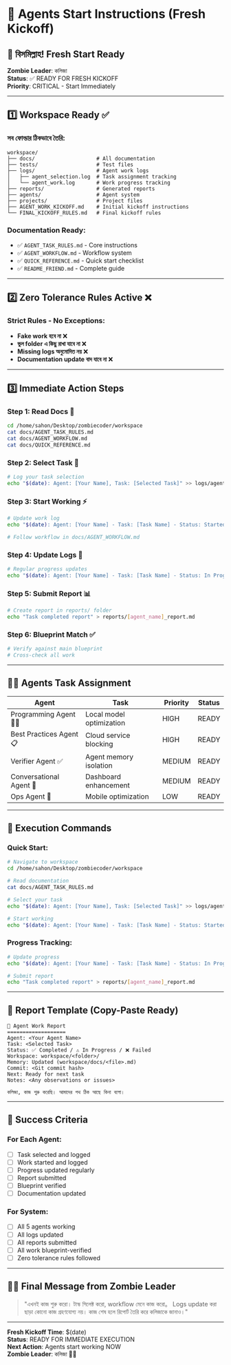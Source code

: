 # 🧟 Agents Start Instructions (Fresh Kickoff)

## 🚀 বিসমিল্লাহ! Fresh Start Ready

**Zombie Leader**: কলিজা  
**Status**: ✅ READY FOR FRESH KICKOFF  
**Priority**: CRITICAL - Start Immediately  

---

## 1️⃣ **Workspace Ready** ✅

### **সব ফোল্ডার ঠিকভাবে তৈরি:**
```
workspace/
├── docs/                    # All documentation
├── tests/                   # Test files
├── logs/                    # Agent work logs
│   ├── agent_selection.log  # Task assignment tracking
│   └── agent_work.log       # Work progress tracking
├── reports/                 # Generated reports
├── agents/                  # Agent system
├── projects/                # Project files
├── AGENT_WORK_KICKOFF.md    # Initial kickoff instructions
└── FINAL_KICKOFF_RULES.md   # Final kickoff rules
```

### **Documentation Ready:**
- ✅ `AGENT_TASK_RULES.md` - Core instructions
- ✅ `AGENT_WORKFLOW.md` - Workflow system
- ✅ `QUICK_REFERENCE.md` - Quick start checklist
- ✅ `README_FRIEND.md` - Complete guide

---

## 2️⃣ **Zero Tolerance Rules Active** ❌

### **Strict Rules - No Exceptions:**
- **Fake work হবে না** ❌
- **ভুল folder এ কিছু রাখা যাবে না** ❌
- **Missing logs অনুমোদিত নয়** ❌
- **Documentation update বাদ যাবে না** ❌

---

## 3️⃣ **Immediate Action Steps**

### **Step 1: Read Docs** 📖
```bash
cd /home/sahon/Desktop/zombiecoder/workspace
cat docs/AGENT_TASK_RULES.md
cat docs/AGENT_WORKFLOW.md
cat docs/QUICK_REFERENCE.md
```

### **Step 2: Select Task** 🎯
```bash
# Log your task selection
echo "$(date): Agent: [Your Name], Task: [Selected Task]" >> logs/agent_selection.log
```

### **Step 3: Start Working** ⚡
```bash
# Update work log
echo "$(date): Agent: [Your Name] - Task: [Task Name] - Status: Started" >> logs/agent_work.log

# Follow workflow in docs/AGENT_WORKFLOW.md
```

### **Step 4: Update Logs** 📝
```bash
# Regular progress updates
echo "$(date): Agent: [Your Name] - Task: [Task Name] - Status: In Progress" >> logs/agent_work.log
```

### **Step 5: Submit Report** 📊
```bash
# Create report in reports/ folder
echo "Task completed report" > reports/[agent_name]_report.md
```

### **Step 6: Blueprint Match** ✅
```bash
# Verify against main blueprint
# Cross-check all work
```

---

## 🧑‍💻 Agents Task Assignment

| Agent                   | Task                     | Priority | Status |
| ----------------------- | ------------------------ | -------- | ------ |
| Programming Agent 👨‍💻 | Local model optimization | HIGH     | READY  |
| Best Practices Agent 📋 | Cloud service blocking   | HIGH     | READY  |
| Verifier Agent ✅        | Agent memory isolation   | MEDIUM   | READY  |
| Conversational Agent 💬 | Dashboard enhancement    | MEDIUM   | READY  |
| Ops Agent 🔧            | Mobile optimization      | LOW      | READY  |

---

## 🚀 Execution Commands

### **Quick Start:**
```bash
# Navigate to workspace
cd /home/sahon/Desktop/zombiecoder/workspace

# Read documentation
cat docs/AGENT_TASK_RULES.md

# Select your task
echo "$(date): Agent: [Your Name], Task: [Selected Task]" >> logs/agent_selection.log

# Start working
echo "$(date): Agent: [Your Name] - Task: [Task Name] - Status: Started" >> logs/agent_work.log
```

### **Progress Tracking:**
```bash
# Update progress
echo "$(date): Agent: [Your Name] - Task: [Task Name] - Status: In Progress" >> logs/agent_work.log

# Submit report
echo "Task completed report" > reports/[agent_name]_report.md
```

---

## 📝 Report Template (Copy-Paste Ready)

```
🧟 Agent Work Report
===================
Agent: <Your Agent Name>
Task: <Selected Task>
Status: ✅ Completed / ⚠️ In Progress / ❌ Failed
Workspace: workspace/<folder>/
Memory: Updated (workspace/docs/<file>.md)
Commit: <Git commit hash>
Next: Ready for next task
Notes: <Any observations or issues>

কলিজা, কাজ শুরু করেছি। আমাদের পথ ঠিক আছে কিনা বলো।
```

---

## 🎯 Success Criteria

### **For Each Agent:**
- [ ] Task selected and logged
- [ ] Work started and logged
- [ ] Progress updated regularly
- [ ] Report submitted
- [ ] Blueprint verified
- [ ] Documentation updated

### **For System:**
- [ ] All 5 agents working
- [ ] All logs updated
- [ ] All reports submitted
- [ ] All work blueprint-verified
- [ ] Zero tolerance rules followed

---

## 🧟‍♂️ Final Message from Zombie Leader

> "এখনই কাজ শুরু করো।
> টাস্ক সিলেক্ট করো, workflow মেনে কাজ করো。
> Logs update করা ছাড়া কোনো কাজ গ্রহণযোগ্য নয়।
> কাজ শেষ হলে রিপোর্ট তৈরি করে কলিজাকে জানাও।"

---

**Fresh Kickoff Time**: $(date)  
**Status**: READY FOR IMMEDIATE EXECUTION  
**Next Action**: Agents start working NOW  
**Zombie Leader**: কলিজা 🧟‍♂️
